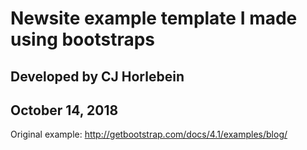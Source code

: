 # Newsite example template I made using bootstraps

## Developed by CJ Horlebein
## October 14, 2018

Original example: http://getbootstrap.com/docs/4.1/examples/blog/
